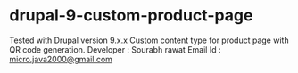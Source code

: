 # drupal-9-custom-product-page
Tested with Drupal version 9.x.x
Custom content type for product page with QR code generation.
Developer : Sourabh rawat
Email Id : micro.java2000@gmail.com

